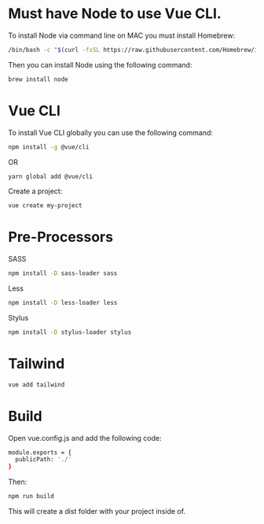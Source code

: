 # Must have Node to use Vue CLI.

To install Node via command line on MAC you must install Homebrew:
```bash
/bin/bash -c "$(curl -fsSL https://raw.githubusercontent.com/Homebrew/install/HEAD/install.sh)"
```

Then you can install Node using the following command:
```bash
brew install node
```

# Vue CLI

To install Vue CLI globally you can use the following command:
```bash
npm install -g @vue/cli
```
OR
```bash
yarn global add @vue/cli
```

Create a project:
```bash
vue create my-project
```

# Pre-Processors

SASS
```bash
npm install -D sass-loader sass
```

Less
```bash
npm install -D less-loader less
```

Stylus
```bash
npm install -D stylus-loader stylus
```


# Tailwind

```bash
vue add tailwind
```

# Build

Open vue.config.js and add the following code:
```bash
module.exports = {
  publicPath: './'
}
```

Then:
```bash
npm run build
```

This will create a dist folder with your project inside of.
